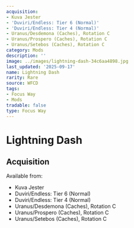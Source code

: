 ```yaml
---
acquisition:
- Kuva Jester
- 'Duviri/Endless: Tier 6 (Normal)'
- 'Duviri/Endless: Tier 4 (Normal)'
- Uranus/Desdemona (Caches), Rotation C
- Uranus/Prospero (Caches), Rotation C
- Uranus/Setebos (Caches), Rotation C
category: Mods
description: ''
image: ../images/lightning-dash-34c6aa4898.jpg
last_updated: '2025-09-17'
name: Lightning Dash
rarity: Rare
source: WFCD
tags:
- Focus Way
- Mods
tradable: false
type: Focus Way
---
```


# Lightning Dash

## Acquisition

Available from:
- Kuva Jester
- Duviri/Endless: Tier 6 (Normal)
- Duviri/Endless: Tier 4 (Normal)
- Uranus/Desdemona (Caches), Rotation C
- Uranus/Prospero (Caches), Rotation C
- Uranus/Setebos (Caches), Rotation C

